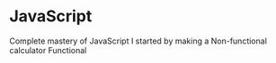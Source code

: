# JavaScript

Complete mastery of JavaScript
I started by making a Non-functional calculator Functional
